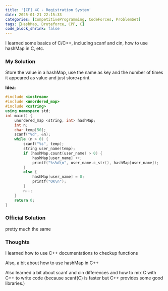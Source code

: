 ```yaml
---
title: '[CF] 4C - Registration System'
date: 2025-01-21 22:15:33
categories: [CompetitiveProgramming, CodeForces, ProblemSet]
tags: [HashMap, Bruteforce, CPP, C]
code_block_shrink: false
---
```


I learned some basics of C/C++, including scanf and cin, how to use hashMap in C, etc.

<!--more-->

### My Solution

Store the value in a hashMap, use the name as key and the number of times it appeared as value and just store+print.

**Idea**: 

```cpp
#include <iostream>
#include <unordered_map>
#include <cstring>
using namespace std;
int main() {
    unordered_map <string, int> hashMap;
    int n;
    char temp[50];
    scanf("%d", &n);
    while (n > 0) {
        scanf("%s", temp);
        string user_name(temp);
        if (hashMap.count(user_name) > 0) {
            hashMap[user_name] ++;
            printf("%s%d\n", user_name.c_str(), hashMap[user_name]);
        }
        else {
            hashMap[user_name] = 0;
            printf("OK\n");
        }
        n--;
    }
    return 0;
}
```

### Official Solution

pretty much the same

### Thoughts

I learned how to use C++ documentations to checkup functions

Also, a bit about how to use hashMap in C++

Also learned a bit about scanf and cin differences and how to mix C with C++ to write code (because scanf(C) is faster but C++ provides some good libraries.)